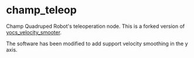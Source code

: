 # champ_teleop
Champ Quadruped Robot's teleoperation node. This is a forked version of [yocs_velocity_smooter](https://github.com/yujinrobot/yujin_ocs). 

The software has been modified to add support velocity smoothing in the y axis.
